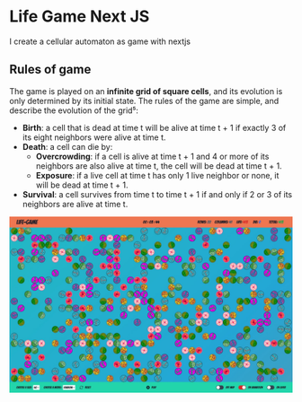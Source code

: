 # Life Game Next JS

I create a cellular automaton as game with nextjs

## Rules of game 

The game is played on an **infinite grid of square cells**, and its evolution is only determined by its initial state. The rules of the game are simple, and describe the evolution of the grid⁵:

- **Birth**: a cell that is dead at time t will be alive at time t + 1 if exactly 3 of its eight neighbors were alive at time t.
- **Death**: a cell can die by:
  - **Overcrowding**: if a cell is alive at time t + 1 and 4 or more of its neighbors are also alive at time t, the cell will be dead at time t + 1.
  - **Exposure**: if a live cell at time t has only 1 live neighbor or none, it will be dead at time t + 1.
- **Survival**: a cell survives from time t to time t + 1 if and only if 2 or 3 of its neighbors are alive at time t.

![banner](/public/assets/images/capture_cells.jpg)